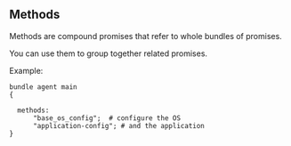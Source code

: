 ## Methods

Methods are compound promises that refer to whole bundles of promises.

You can use them to group together related promises.

Example:

```cfengine3
bundle agent main 
{

  methods:
      "base_os_config";  # configure the OS
      "application-config"; # and the application
}
